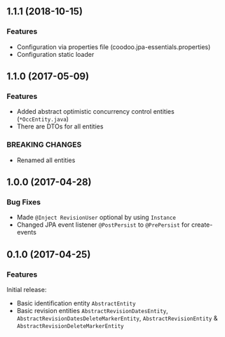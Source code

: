 

<!--
### Bug Fixes
### Features
### BREAKING CHANGES
-->

<a name="1.1.1"></a>

## 1.1.1 (2018-10-15)

### Features

 * Configuration via properties file (coodoo.jpa-essentials.properties)
 * Configuration static loader

<a name="1.1.0"></a>

## 1.1.0 (2017-05-09)

### Features

* Added abstract optimistic concurrency control entities (`*OccEntity.java`)
* There are DTOs for all entities

### BREAKING CHANGES

* Renamed all entities

<a name="1.0.0"></a>

## 1.0.0 (2017-04-28)

### Bug Fixes

* Made `@Inject RevisionUser` optional by using `Instance`
* Changed JPA event listener `@PostPersist` to `@PrePersist` for create-events

<a name="0.1.0"></a>

## 0.1.0 (2017-04-25)

### Features

Initial release:

* Basic identification entity `AbstractEntity`
* Basic revision entities `AbstractRevisionDatesEntity`, `AbstractRevisionDatesDeleteMarkerEntity`, `AbstractRevisionEntity` & `AbstractRevisionDeleteMarkerEntity`